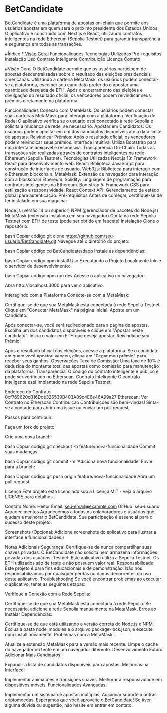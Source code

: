 # BetCandidate
BetCandidate é uma plataforma de apostas on-chain que permite aos usuários apostar em quem será o próximo presidente dos Estados Unidos. O aplicativo é construído com Next.js e React, utilizando contratos inteligentes na rede Ethereum (Sepolia Testnet) para garantir transparência e segurança em todas as transações.

#Índice
[* Visão Geral](#visao-geral)
Funcionalidades
Tecnologias Utilizadas
Pré-requisitos
Instalação
Uso
Contrato Inteligente
Contribuição
Licença
Contato

#Visão Geral
O BetCandidate permite que os usuários participem de apostas descentralizadas sobre o resultado das eleições presidenciais americanas. Utilizando a carteira MetaMask, os usuários podem conectar-se à plataforma, escolher seu candidato preferido e apostar uma quantidade desejada de ETH. Após o encerramento das eleições e divulgação do resultado oficial, os vencedores podem reivindicar seus prêmios diretamente na plataforma.

Funcionalidades
Conexão com MetaMask: Os usuários podem conectar suas carteiras MetaMask para interagir com a plataforma.
Verificação de Rede: O aplicativo verifica se o usuário está conectado à rede Sepolia e solicita a mudança de rede, se necessário.
Apostar em Candidatos: Os usuários podem apostar em um dos candidatos disponíveis até a data limite de apostas.
Reivindicar Prêmios: Após o resultado oficial, os vencedores podem reivindicar seus prêmios.
Interface Intuitiva: Utiliza Bootstrap para uma interface amigável e responsiva.
Transparência On-Chain: Todas as transações são realizadas através de contratos inteligentes na rede Ethereum (Sepolia Testnet).
Tecnologias Utilizadas
Next.js 13: Framework React para desenvolvimento web.
React: Biblioteca JavaScript para construção de interfaces de usuário.
Web3.js: Biblioteca para interagir com o Ethereum blockchain.
MetaMask: Extensão de navegador para interação com a blockchain Ethereum.
Solidity: Linguagem de programação para contratos inteligentes na Ethereum.
Bootstrap 5: Framework CSS para estilização e responsividade.
React Context API: Gerenciamento de estado global para autenticação.
Pré-requisitos
Antes de começar, certifique-se de ter instalado em sua máquina:

Node.js (versão 14 ou superior)
NPM (gerenciador de pacotes do Node.js)
MetaMask (extensão instalada em seu navegador)
Conta na rede Sepolia Testnet com ETH de teste (pode ser obtido em faucets)
Instalação
Clone o repositório:

bash
Copiar código
git clone https://github.com/seu-usuario/BetCandidate.git
Navegue até o diretório do projeto:

bash
Copiar código
cd BetCandidate/dapp
Instale as dependências:

bash
Copiar código
npm install
Uso
Executando o Projeto Localmente
Inicie o servidor de desenvolvimento:

bash
Copiar código
npm run dev
Acesse o aplicativo no navegador:

Abra http://localhost:3000 para ver o aplicativo.

Interagindo com a Plataforma
Conecte-se com a MetaMask:

Certifique-se de que sua MetaMask está conectada à rede Sepolia Testnet.
Clique em "Conectar MetaMask" na página inicial.
Aposte em um Candidato:

Após conectar-se, você será redirecionado para a página de apostas.
Escolha um dos candidatos disponíveis e clique em "Apostar neste candidato".
Insira o valor em ETH que deseja apostar.
Reivindique seu Prêmio:

Após o resultado oficial das eleições, acesse a plataforma.
Se o candidato em quem você apostou venceu, clique em "Pegar meu prêmio" para receber seus ganhos.
Observações
Taxa de Comissão: Uma taxa de 10% é deduzida do montante total das apostas como comissão para manutenção da plataforma.
Transparência: O código do contrato inteligente é público e pode ser verificado no Etherscan.
Contrato Inteligente
O contrato inteligente está implantado na rede Sepolia Testnet.

Endereço do Contrato: 0xf769620cB16Dde326539B403A89c4E6e46A99a27
Etherscan: Ver Contrato no Etherscan
Contribuição
Contribuições são bem-vindas! Sinta-se à vontade para abrir uma issue ou enviar um pull request.

Passos para contribuir:

Faça um fork do projeto.

Crie uma nova branch:

bash
Copiar código
git checkout -b feature/nova-funcionalidade
Commit suas mudanças:

bash
Copiar código
git commit -m 'Adiciona nova funcionalidade'
Envie para a branch:

bash
Copiar código
git push origin feature/nova-funcionalidade
Abra um pull request.

Licença
Este projeto está licenciado sob a Licença MIT - veja o arquivo LICENSE para detalhes.

Contato
Nome: Heitor
Email: seu-email@example.com
GitHub: seu-usuario
Agradecimentos
Agradecemos a todos os colaboradores e usuários que ajudam a melhorar o BetCandidate. Sua participação é essencial para o sucesso deste projeto.

Screenshots
(Opcional: Adicione screenshots do aplicativo para ilustrar a interface e funcionalidades.)

Notas Adicionais
Segurança: Certifique-se de nunca compartilhar suas chaves privadas. O BetCandidate não solicita nem armazena informações privadas dos usuários.
Testnet: Este aplicativo utiliza a Sepolia Testnet. Os ETH utilizados são de teste e não possuem valor real.
Responsabilidade: Este projeto é para fins educacionais e de demonstração. Não nos responsabilizamos por quaisquer perdas ou danos decorrentes do uso deste aplicativo.
Troubleshooting
Se você encontrar problemas ao executar o aplicativo, tente as seguintes etapas:

Verifique a Conexão com a Rede Sepolia:

Certifique-se de que sua MetaMask está conectada à rede Sepolia.
Se necessário, adicione a rede Sepolia manualmente na MetaMask.
Erros ao Instalar Dependências:

Certifique-se de que está utilizando a versão correta do Node.js e NPM.
Exclua a pasta node_modules e o arquivo package-lock.json, e execute npm install novamente.
Problemas com a MetaMask:

Atualize a extensão MetaMask para a versão mais recente.
Limpe o cache do navegador ou tente em um navegador diferente.
Desenvolvimento Futuro
Adicionar Mais Candidatos:

Expandir a lista de candidatos disponíveis para apostas.
Melhorias na Interface:

Implementar animações e transições suaves.
Melhorar a responsividade em dispositivos móveis.
Funcionalidades Avançadas:

Implementar um sistema de apostas múltiplas.
Adicionar suporte a outras criptomoedas.
Esperamos que você aproveite o BetCandidate! Se tiver alguma dúvida ou sugestão, não hesite em entrar em contato.
